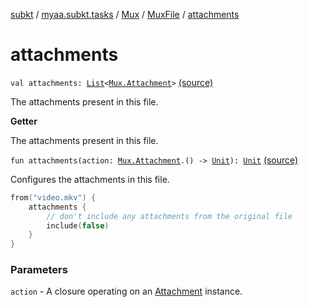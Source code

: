 [subkt](../../../index.md) / [myaa.subkt.tasks](../../index.md) / [Mux](../index.md) / [MuxFile](index.md) / [attachments](./attachments.md)

# attachments

`val attachments: `[`List`](https://kotlinlang.org/api/latest/jvm/stdlib/kotlin.collections/-list/index.html)`<`[`Mux.Attachment`](../-attachment/index.md)`>` [(source)](https://github.com/Myaamori/SubKt/blob/0.1.12/src/main/kotlin/myaa/subkt/tasks/muxtask.kt#L362)

The attachments present in this file.

**Getter**

The attachments present in this file.

`fun attachments(action: `[`Mux.Attachment`](../-attachment/index.md)`.() -> `[`Unit`](https://kotlinlang.org/api/latest/jvm/stdlib/kotlin/-unit/index.html)`): `[`Unit`](https://kotlinlang.org/api/latest/jvm/stdlib/kotlin/-unit/index.html) [(source)](https://github.com/Myaamori/SubKt/blob/0.1.12/src/main/kotlin/myaa/subkt/tasks/muxtask.kt#L440)

Configures the attachments in this file.

``` kotlin
from("video.mkv") {
    attachments {
        // don't include any attachments from the original file
        include(false)
    }
}
```

### Parameters

`action` - A closure operating on an [Attachment](../-attachment/index.md) instance.